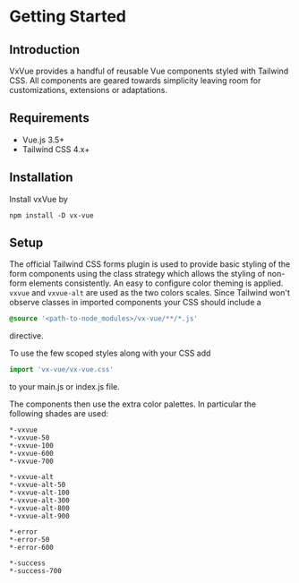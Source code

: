 # Getting Started

## Introduction
VxVue provides a handful of reusable Vue components styled with Tailwind CSS. All components are geared towards simplicity leaving room for customizations, extensions or adaptations.

## Requirements
* Vue.js 3.5+
* Tailwind CSS 4.x+

## Installation
Install vxVue by
```shell
npm install -D vx-vue
```

## Setup
The official Tailwind CSS forms plugin is used to provide basic styling of the form components using the class strategy which allows the styling of non-form elements consistently.
An easy to configure color theming is applied. `vxvue` and `vxvue-alt` are used as the two colors scales. Since Tailwind won't observe classes in imported components your CSS should include a
```css
@source '<path-to-node_modules>/vx-vue/**/*.js'
```
directive.

To use the few scoped styles along with your CSS add

```js
import 'vx-vue/vx-vue.css'
```
to your main.js or index.js file.

The components then use the extra color palettes. In particular the following shades are used:
```
*-vxvue
*-vxvue-50
*-vxvue-100
*-vxvue-600
*-vxvue-700

*-vxvue-alt
*-vxvue-alt-50
*-vxvue-alt-100
*-vxvue-alt-300
*-vxvue-alt-800
*-vxvue-alt-900

*-error
*-error-50
*-error-600

*-success
*-success-700
```
